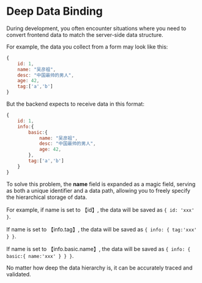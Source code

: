 # Deep Data Binding

During development, you often encounter situations where you need to convert frontend data to match the server-side data structure.

For example, the data you collect from a form may look like this:

```js
{
    id: 1,
    name: "吴彦祖",
    desc: "中国最帅的男人",
    age: 42,
    tag:['a','b']
}
```

But the backend expects to receive data in this format:

```js
{
    id: 1,
    info:{
        basic:{
            name: "吴彦祖",
            desc: "中国最帅的男人",
            age: 42,
        },
        tag:['a','b']
    }
}
```

To solve this problem, the **name** field is expanded as a magic field, serving as both a unique identifier and a data path, allowing you to freely specify the hierarchical storage of data.

For example, if name is set to 【id】, the data will be saved as `{ id: 'xxx' }`.

If name is set to 【info.tag】, the data will be saved as `{ info: { tag:'xxx' } }`.

If name is set to 【info.basic.name】, the data will be saved as `{ info: { basic:{ name:'xxx' } } }`.

No matter how deep the data hierarchy is, it can be accurately traced and validated.

